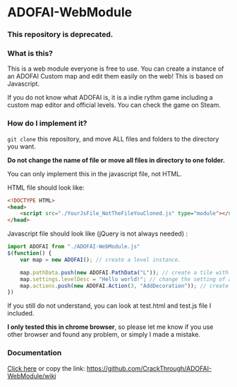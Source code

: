 # ADOFAI-WebModule

### This repository is deprecated.

### What is this?
This is a web module everyone is free to use.
You can create a instance of an ADOFAI Custom map and edit them easily on the web!
This is based on Javascript.

If you do not know what ADOFAI is, it is a indie rythm game including a custom map editor and official levels.
You can check the game on Steam.

### How do I implement it?
`git clone` this repository, and move ALL files and folders to the directory you want.

**Do not change the name of file or move all files in directory to one folder.**

You can only implement this in the javascript file, not HTML.

HTML file should look like:
```html
<!DOCTYPE HTML>
<head>
	<script src="./YourJsFile_NotTheFileYouCloned.js" type="module"></script>
</head>
```

Javascript file should look like (jQuery is not always needed) :
```js
import ADOFAI from "./ADOFAI-WebModule.js"
$(function() {
	var map = new ADOFAI(); // create a level instance.

	map.pathData.push(new ADOFAI.PathData("L")); // create a tile with code 'L'.
	map.settings.levelDesc = "Hello world!"; // change the setting of a level.
	map.actions.push(new ADOFAI.Action(3, "AddDecoration")); // create a action and push it.
})
```

If you still do not understand, you can look at test.html and test.js file I included.

**I only tested this in chrome browser**, so please let me know if you use other browser and found any problem, or simply I made a mistake.

### Documentation
[Click here](https://github.com/CrackThrough/ADOFAI-WebModule/wiki) or copy the link: https://github.com/CrackThrough/ADOFAI-WebModule/wiki
